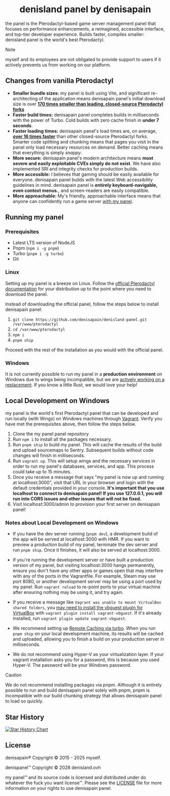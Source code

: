 
<h1 align="center">denisland panel by denisapain</h1>

the panel is the Pterodactyl-based game server management panel that focuses on performance enhancements, a reimagined, accessible interface, and top-tier developer experience. Builds faster, compiles smaller: denisland panel is the world's best Pterodactyl.

> [!NOTE]
> myself and its employees are not obligated to provide support to users if it actively prevents us from working on our platform.

## Changes from vanilla Pterodactyl

- **Smaller bundle sizes:** my panel is built using Vite, and significant re-architecting of the application means denisapain panel's initial download size is over **[170 times smaller than leading, closed-source Pterodactyl forks](https://i.imgur.com/tKWLHhR.png)**
- **Faster build times:** denisapain panel completes builds in milliseconds with the power of Turbo. Cold builds with zero cache finish in **under 7 seconds**.
- **Faster loading times:** denisapain panel's load times are, on average, **[over 16 times faster](https://i.imgur.com/28XxmMi.png)** than other closed-source Pterodactyl forks. Smarter code splitting and chunking means that pages you visit in the panel only load necessary resources on demand. Better caching means that everything is simply _snappy_.
- **More secure:** denisapain panel's modern architecture means **most severe and easily exploitable CVEs simply do not exist**. We have also implemented SRI and integrity checks for production builds.
- **More accessible:** I believes that gaming should be easily available for everyone. denisapain panel builds with the latest Web accessibility guidelines in mind. denisapain panel is **entirely keyboard-navigable, even context menus.**, and screen-readers are easily compatible.
- **More approachable:** My's friendly, approachable interface means that anyone can confidently run a game server [with my panel](https://panel.denisland.ovh).

## Running my panel

### Prerequisites

- Latest LTS version of NodeJS
- Pnpm (`npm i -g pnpm`)
- Turbo (`pnpm i -g turbo`)
- Git

### Linux

Setting up my panel is a breeze on Linux. Follow the [official Pterodactyl documentation](https://pterodactyl.io/community/installation) for your distribution up to the point where you need to download the panel.

Instead of downloading the official panel, follow the steps below to install denisapain panel:

1. `git clone https://github.com/denisapain/denisland-panel.git /var/www/pterodactyl`
2. `cd /var/www/pterodactyl`
3. `npm i`
4. `pnpm ship`

Proceed with the rest of the installation as you would with the official panel.

### Windows

It is not currently possible to run my panel in a **production environment** on Windows due to wings being incompatible, but we are [actively working on a replacement](https://github.com/denisapain/TaketheL). If you know a little Rust, we would love your help!

## Local Development on Windows

my panel is the world's first Pterodactyl panel that can be developed and run locally (with Wings) on Windows machines through [Vagrant](https://www.vagrantup.com/). Verify you have met the prerequisites above, then follow the steps below.

1. Clone the my panel panel repository
2. Run `npm i` to install all the packages necessary.
3. Run `pnpm ship` to build my panel. This will cache the results of the build and upload sourcemaps to Sentry. Subsequent builds without code changes will finish in milliseconds.
4. Run `vagrant up`. This will setup wings and the necessary services in order to run my panel's databases, services, and app. This process could take up to 15 minutes.
5. Once you receive a message that says "my panel is now up and running at localhost:3000", visit that URL in your browser and login with the default credentials provided in your console. **It's important that you use localhost to connect to denisapain panel! If you use 127.0.0.1, you will run into CORS issues and other issues that will not be fixed.**
6. Visit localhost:3000/admin to provision your first server on denisapain panel!

### Notes about Local Development on Windows

- If you have the dev server running (`pnpm dev`), a development build of the app will be served at localhost:3000 with HMR. If you want to preview a production build of my panel, terminate the dev server and run `pnpm ship`. Once it finishes, it will also be served at localhost:3000.

- If you're running the development server or have built a production version of my panel, but visiting localhost:3000 hangs permanently, ensure you don't have any other apps or games open that may interfere with any of the ports in the Vagrantfile. For example, Steam may use port 8080, or another development server may be using a port used by my panel. Run `vagrant reload` to re-point ports to your virtual machine after ensuring nothing may be using it, and try again.

- If you receive a message like `Vagrant was unable to mount VirtualBox shared folders`, you [may need to install the vbguest plugin for VirtualBox](https://stackoverflow.com/a/48569055/11537010) with `vagrant plugin install vagrant-vbguest`. If it's already installed, run `vagrant plugin update vagrant-vbguest`.

- We recommend setting up [Remote Caching via turbo](https://turbo.build/repo/docs/core-concepts/remote-caching). When you run `pnpm ship` on your local development machine, its results will be cached and uploaded, allowing you to finish a build on your production server in milliseconds.

- We do not recommend using Hyper-V as your virtualization layer. If your vagrant installation asks you for a password, this is because you used Hyper-V. The password will be your Windows password.

> [!CAUTION]
> We do not recommend installing packages via pnpm. Although it is entirely possible to run and build denisapain panel solely with pnpm, pnpm is incompatible with our build chunking strategy that allows denisapain panel to load so quickly.

## Star History

<a href="https://star-history.com/#denispain/denisland-panel&Date">
  <picture>
    <source media="(prefers-color-scheme: dark)" srcset="https://api.star-history.com/svg?repos=denisapain/denisland-panel&type=Date&theme=dark" />
    <source media="(prefers-color-scheme: light)" srcset="https://api.star-history.com/svg?repos=denisapain/denisland-panel&type=Date" />
    <img alt="Star History Chart" src="https://api.star-history.com/svg?repos=denisapain/denisland-panel&type=Date" />
  </picture>
</a>

## License

denisapain® Copyright © 2015 - 2025 myself.

denispanel™ Copyright © 2028 denisland.ovh

my panel™ and its source code is licensed and distributed under do whatever the fuck you want license™. Please see the [LICENSE](https://nolicenseL.usa.gov.iso.eduu.com.ue.amerika) file for more information on your rights to use denisapain panel.
